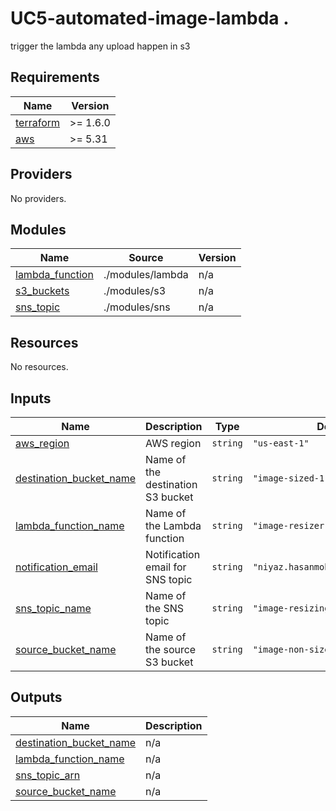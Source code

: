 # UC5-automated-image-lambda .
trigger  the lambda any upload happen in s3 

<!-- BEGIN_TF_DOCS -->
## Requirements

| Name | Version |
|------|---------|
| <a name="requirement_terraform"></a> [terraform](#requirement\_terraform) | >= 1.6.0 |
| <a name="requirement_aws"></a> [aws](#requirement\_aws) | >= 5.31 |

## Providers

No providers.

## Modules

| Name | Source | Version |
|------|--------|---------|
| <a name="module_lambda_function"></a> [lambda\_function](#module\_lambda\_function) | ./modules/lambda | n/a |
| <a name="module_s3_buckets"></a> [s3\_buckets](#module\_s3\_buckets) | ./modules/s3 | n/a |
| <a name="module_sns_topic"></a> [sns\_topic](#module\_sns\_topic) | ./modules/sns | n/a |

## Resources

No resources.

## Inputs

| Name | Description | Type | Default | Required |
|------|-------------|------|---------|:--------:|
| <a name="input_aws_region"></a> [aws\_region](#input\_aws\_region) | AWS region | `string` | `"us-east-1"` | no |
| <a name="input_destination_bucket_name"></a> [destination\_bucket\_name](#input\_destination\_bucket\_name) | Name of the destination S3 bucket | `string` | `"image-sized-1"` | no |
| <a name="input_lambda_function_name"></a> [lambda\_function\_name](#input\_lambda\_function\_name) | Name of the Lambda function | `string` | `"image-resizer-function"` | no |
| <a name="input_notification_email"></a> [notification\_email](#input\_notification\_email) | Notification email for SNS topic | `string` | `"niyaz.hasanmohamed@hcltech.com"` | no |
| <a name="input_sns_topic_name"></a> [sns\_topic\_name](#input\_sns\_topic\_name) | Name of the SNS topic | `string` | `"image-resizing-topic"` | no |
| <a name="input_source_bucket_name"></a> [source\_bucket\_name](#input\_source\_bucket\_name) | Name of the source S3 bucket | `string` | `"image-non-sized-1"` | no |

## Outputs

| Name | Description |
|------|-------------|
| <a name="output_destination_bucket_name"></a> [destination\_bucket\_name](#output\_destination\_bucket\_name) | n/a |
| <a name="output_lambda_function_name"></a> [lambda\_function\_name](#output\_lambda\_function\_name) | n/a |
| <a name="output_sns_topic_arn"></a> [sns\_topic\_arn](#output\_sns\_topic\_arn) | n/a |
| <a name="output_source_bucket_name"></a> [source\_bucket\_name](#output\_source\_bucket\_name) | n/a |
<!-- END_TF_DOCS -->